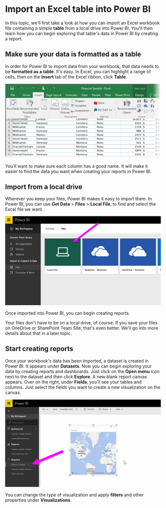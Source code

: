<properties
   pageTitle="Upload Excel data to Power BI"
   description="See how easy it is to upload an Excel workbook to Power BI"
   services="powerbi"
   documentationCenter=""
   authors="davidiseminger"
   manager="erikre"
   backup=""
   editor=""
   tags=""
   qualityFocus="no"
   qualityDate=""
   featuredVideoId="8-z6QoaNL3A"
   featuredVideoThumb=""
   courseDuration="4m"/>

<tags
   ms.service="powerbi"
   ms.devlang="NA"
   ms.topic="get-started-article"
   ms.tgt_pltfrm="NA"
   ms.workload="powerbi"
   ms.date="06/22/2017"
   ms.author="davidi"/>

# Import an Excel table into Power BI

In this topic, we'll first take a look at how you can import an Excel workbook file containing a simple **table** from a local drive into Power BI. You'll then learn how you can begin exploring that table's data in Power BI by creating a report.

## Make sure your data is formatted as a table
In order for Power BI to import data from your workbook, that data needs to be  **formatted as a table**. It's easy. In Excel, you can highlight a range of cells, then on the **Insert** tab of the Excel ribbon, click **Table**.

![](media/powerbi-learning-5-2-upload-excel/5-2_1.png)

You'll want to make sure each column has a good name. It will make it easier to find the data you want when creating your reports in Power BI.

## Import from a local drive
Wherever you keep your files, Power BI makes it easy to import them. In Power BI, you can use **Get Data** > **Files** > **Local File**, to find and select the Excel file we want.

![](media/powerbi-learning-5-2-upload-excel/5-2_2.png)

Once imported into Power BI, you can begin creating reports.

Your files don't have to be on a local drive, of course. If you save your files on OneDrive or SharePoint Team Site, that's even better. We'll go into more details about that in a later topic.

## Start creating reports
Once your workbook's data has been imported, a dataset is created in Power BI. It appears under **Datasets**. Now you can begin exploring your data by creating reports and dashboards. Just click on the **Open menu** icon next to the dataset and then click **Explore**. A new blank report canvas appears. Over on the right, under **Fields**, you'll see your tables and columns. Just select the fields you want to create a new visualization on the canvas.

![](media/powerbi-learning-5-2-upload-excel/5-2_3.png)

You can change the type of visualization and apply **filters** and other properties under **Visualizations**.
